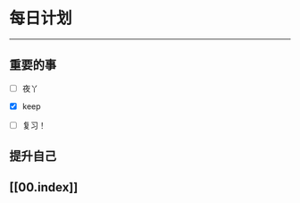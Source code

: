 
# 每日计划
---
## 重要的事

- [ ]    夜丫
- [x]   keep
- [ ]  复习！



## 提升自己

  



## [[00.index]]










